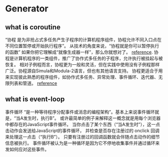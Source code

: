 # Generator
## what is coroutine
“协程 是为非抢占式多任务产生子程序的计算机程序组件，协程允许不同入口点在不同位置暂停或开始执行程序”。
从技术的角度来说，“协程就是你可以暂停执行的函数”
如果你把它理解成“就像生成器一样”，那么你就想对了。
 [reference](http://www.bjhee.com/python-yield.html).
协程是计算机程序的一类组件，推广了协作式多任务的子程序，允许执行被挂起与被恢复。
相对子例程而言，协程更为一般和灵活，但在实践中使用没有子例程那样广泛。协程源自Simula和Modula-2语言，但也有其他语言支持。
协程更适合于用来实现彼此熟悉的程序组件，如协作式多任务、异常处理、事件循环、迭代器、无限列表和管道。 
[reference](https://zh.wikipedia.org/wiki/%E5%8D%8F%E7%A8%8B)

## what is event-loop
事件循环 “是一种等待程序分配事件或消息的编程架构”。基本上来说事件循环就是，“当A发生时，执行B”。
或许最简单的例子来解释这一概念就是用每个浏览器中都存在的JavaScript事件循环。
当你点击了某个东西（“当A发生时”），这一点击动作会发送给JavaScript的事件循环，
并检查是否存在注册过的 onclick 回调来处理这一点击（“执行B”）。
只要有注册过的回调函数就会伴随点击动作的细节信息被执行。
事件循环被认为是一种循环是因为它不停地收集事件并通过循环来发如何应对这些事件。
